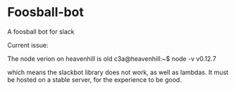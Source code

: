 # Foosball-bot
A foosball bot for slack

Current issue:

The node verion on heavenhill is old
c3a@heavenhill:~$ node -v
v0.12.7

which means the slackbot library does not work, as well as lambdas.
It must be hosted on a stable server, for the experience to be good.
